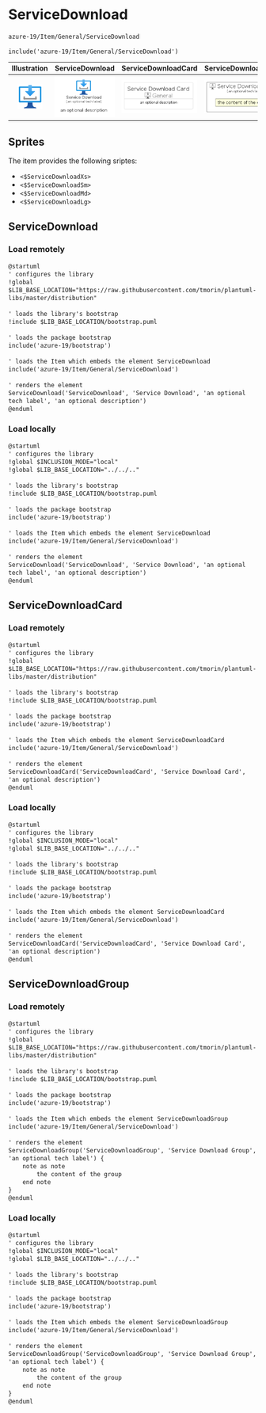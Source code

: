 # ServiceDownload


```text
azure-19/Item/General/ServiceDownload
```

```text
include('azure-19/Item/General/ServiceDownload')
```



| Illustration | ServiceDownload | ServiceDownloadCard | ServiceDownloadGroup |
| :---: | :---: | :---: | :---: |
| ![illustration for Illustration](../../../azure-19/Item/General/ServiceDownload.png) | ![illustration for ServiceDownload](../../../azure-19/Item/General/ServiceDownload.Local.png) | ![illustration for ServiceDownloadCard](../../../azure-19/Item/General/ServiceDownloadCard.Local.png) | ![illustration for ServiceDownloadGroup](../../../azure-19/Item/General/ServiceDownloadGroup.Local.png) |



## Sprites
The item provides the following sriptes:

- `<$ServiceDownloadXs>`
- `<$ServiceDownloadSm>`
- `<$ServiceDownloadMd>`
- `<$ServiceDownloadLg>`





## ServiceDownload

### Load remotely
```plantuml
@startuml
' configures the library
!global $LIB_BASE_LOCATION="https://raw.githubusercontent.com/tmorin/plantuml-libs/master/distribution"

' loads the library's bootstrap
!include $LIB_BASE_LOCATION/bootstrap.puml

' loads the package bootstrap
include('azure-19/bootstrap')

' loads the Item which embeds the element ServiceDownload
include('azure-19/Item/General/ServiceDownload')

' renders the element
ServiceDownload('ServiceDownload', 'Service Download', 'an optional tech label', 'an optional description')
@enduml
```

### Load locally
```plantuml
@startuml
' configures the library
!global $INCLUSION_MODE="local"
!global $LIB_BASE_LOCATION="../../.."

' loads the library's bootstrap
!include $LIB_BASE_LOCATION/bootstrap.puml

' loads the package bootstrap
include('azure-19/bootstrap')

' loads the Item which embeds the element ServiceDownload
include('azure-19/Item/General/ServiceDownload')

' renders the element
ServiceDownload('ServiceDownload', 'Service Download', 'an optional tech label', 'an optional description')
@enduml
```

## ServiceDownloadCard

### Load remotely
```plantuml
@startuml
' configures the library
!global $LIB_BASE_LOCATION="https://raw.githubusercontent.com/tmorin/plantuml-libs/master/distribution"

' loads the library's bootstrap
!include $LIB_BASE_LOCATION/bootstrap.puml

' loads the package bootstrap
include('azure-19/bootstrap')

' loads the Item which embeds the element ServiceDownloadCard
include('azure-19/Item/General/ServiceDownload')

' renders the element
ServiceDownloadCard('ServiceDownloadCard', 'Service Download Card', 'an optional description')
@enduml
```

### Load locally
```plantuml
@startuml
' configures the library
!global $INCLUSION_MODE="local"
!global $LIB_BASE_LOCATION="../../.."

' loads the library's bootstrap
!include $LIB_BASE_LOCATION/bootstrap.puml

' loads the package bootstrap
include('azure-19/bootstrap')

' loads the Item which embeds the element ServiceDownloadCard
include('azure-19/Item/General/ServiceDownload')

' renders the element
ServiceDownloadCard('ServiceDownloadCard', 'Service Download Card', 'an optional description')
@enduml
```

## ServiceDownloadGroup

### Load remotely
```plantuml
@startuml
' configures the library
!global $LIB_BASE_LOCATION="https://raw.githubusercontent.com/tmorin/plantuml-libs/master/distribution"

' loads the library's bootstrap
!include $LIB_BASE_LOCATION/bootstrap.puml

' loads the package bootstrap
include('azure-19/bootstrap')

' loads the Item which embeds the element ServiceDownloadGroup
include('azure-19/Item/General/ServiceDownload')

' renders the element
ServiceDownloadGroup('ServiceDownloadGroup', 'Service Download Group', 'an optional tech label') {
    note as note
        the content of the group
    end note
}
@enduml
```

### Load locally
```plantuml
@startuml
' configures the library
!global $INCLUSION_MODE="local"
!global $LIB_BASE_LOCATION="../../.."

' loads the library's bootstrap
!include $LIB_BASE_LOCATION/bootstrap.puml

' loads the package bootstrap
include('azure-19/bootstrap')

' loads the Item which embeds the element ServiceDownloadGroup
include('azure-19/Item/General/ServiceDownload')

' renders the element
ServiceDownloadGroup('ServiceDownloadGroup', 'Service Download Group', 'an optional tech label') {
    note as note
        the content of the group
    end note
}
@enduml
```

